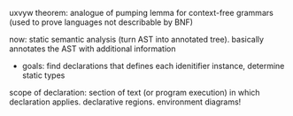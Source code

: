 uxvyw theorem: analogue of pumping lemma for context-free grammars (used to prove languages not describable by BNF)

now: static semantic analysis (turn AST into annotated tree). basically annotates the AST with additional information

- goals: find declarations that defines each idenitifier instance, determine static types

scope of declaration: section of text (or program execution) in which declaration applies. declarative regions. environment diagrams!

